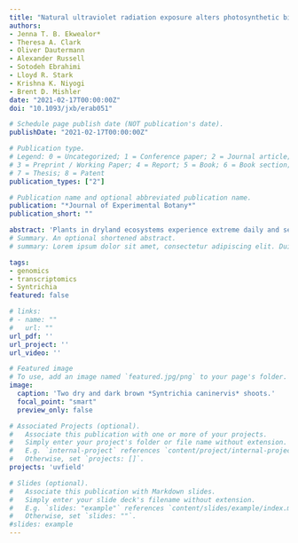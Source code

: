 ```yaml
---
title: "Natural ultraviolet radiation exposure alters photosynthetic biology and improves recovery from desiccation in a desert moss"
authors:
- Jenna T. B. Ekwealor*
- Theresa A. Clark
- Oliver Dautermann
- Alexander Russell
- Sotodeh Ebrahimi
- Lloyd R. Stark
- Krishna K. Niyogi
- Brent D. Mishler
date: "2021-02-17T00:00:00Z"
doi: "10.1093/jxb/erab051"

# Schedule page publish date (NOT publication's date).
publishDate: "2021-02-17T00:00:00Z"

# Publication type.
# Legend: 0 = Uncategorized; 1 = Conference paper; 2 = Journal article;
# 3 = Preprint / Working Paper; 4 = Report; 5 = Book; 6 = Book section;
# 7 = Thesis; 8 = Patent
publication_types: ["2"]

# Publication name and optional abbreviated publication name.
publication: "*Journal of Experimental Botany*"
publication_short: ""

abstract: 'Plants in dryland ecosystems experience extreme daily and seasonal fluctuations in light, temperature, and water availability. We used an in situ field experiment to uncover the effects of natural and reduced levels of ultraviolet radiation (UV) on maximum PSII quantum efficiency (Fv/Fm), relative abundance of photosynthetic pigments and antioxidants, and the transcriptome in the desiccation-tolerant desert moss Syntrichia caninervis. We tested the hypotheses that: (i) S. caninervis plants undergo sustained thermal quenching of light [non-photochemical quenching (NPQ)] while desiccated and after rehydration; (ii) a reduction of UV will result in improved recovery of Fv/Fm; but (iii) 1 year of UV removal will de-harden plants and increase vulnerability to UV damage, indicated by a reduction in Fv/Fm. All field-collected plants had extremely low Fv/Fm after initial rehydration but recovered over 8 d in lab-simulated winter conditions. UV-filtered plants had lower Fv/Fm during recovery, higher concentrations of photoprotective pigments and antioxidants such as zeaxanthin and tocopherols, and lower concentrations of neoxanthin and Chl b than plants exposed to near natural UV levels. Field-grown S. caninervis underwent sustained NPQ that took days to relax and for efficient photosynthesis to resume. Reduction of solar UV radiation adversely affected recovery of Fv/Fm following rehydration.'
# Summary. An optional shortened abstract.
# summary: Lorem ipsum dolor sit amet, consectetur adipiscing elit. Duis posuere tellus ac convallis placerat. Proin tincidunt magna sed ex sollicitudin condimentum.

tags:
- genomics
- transcriptomics
- Syntrichia
featured: false

# links:
# - name: ""
#   url: ""
url_pdf: ''
url_project: ''
url_video: ''

# Featured image
# To use, add an image named `featured.jpg/png` to your page's folder. 
image:
  caption: 'Two dry and dark brown *Syntrichia caninervis* shoots.'
  focal_point: "smart"
  preview_only: false

# Associated Projects (optional).
#   Associate this publication with one or more of your projects.
#   Simply enter your project's folder or file name without extension.
#   E.g. `internal-project` references `content/project/internal-project/index.md`.
#   Otherwise, set `projects: []`.
projects: 'uvfield'

# Slides (optional).
#   Associate this publication with Markdown slides.
#   Simply enter your slide deck's filename without extension.
#   E.g. `slides: "example"` references `content/slides/example/index.md`.
#   Otherwise, set `slides: ""`.
#slides: example
---
```


